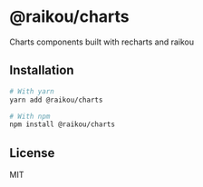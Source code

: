 # @raikou/charts

Charts components built with recharts and raikou

## Installation

```bash
# With yarn
yarn add @raikou/charts

# With npm
npm install @raikou/charts
```

## License

MIT
